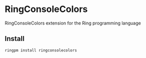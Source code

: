 # RingConsoleColors

RingConsoleColors extension for the Ring programming language

## Install

	ringpm install ringconsolecolors